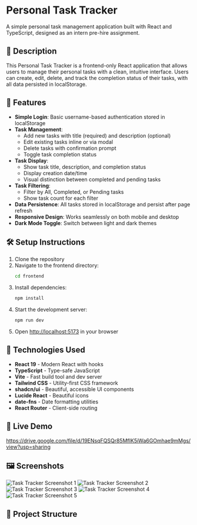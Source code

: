 # Personal Task Tracker

A simple personal task management application built with React and TypeScript, designed as an intern pre-hire assignment.

## 📖 Description

This Personal Task Tracker is a frontend-only React application that allows users to manage their personal tasks with a clean, intuitive interface. Users can create, edit, delete, and track the completion status of their tasks, with all data persisted in localStorage.

## 🚀 Features

- **Simple Login**: Basic username-based authentication stored in localStorage
- **Task Management**: 
  - Add new tasks with title (required) and description (optional)
  - Edit existing tasks inline or via modal
  - Delete tasks with confirmation prompt
  - Toggle task completion status
- **Task Display**: 
  - Show task title, description, and completion status
  - Display creation date/time
  - Visual distinction between completed and pending tasks
- **Task Filtering**: 
  - Filter by All, Completed, or Pending tasks
  - Show task count for each filter
- **Data Persistence**: All tasks stored in localStorage and persist after page refresh
- **Responsive Design**: Works seamlessly on both mobile and desktop
- **Dark Mode Toggle**: Switch between light and dark themes

## 🛠 Setup Instructions

1. Clone the repository
2. Navigate to the frontend directory:
   ```bash
   cd frontend
   ```
3. Install dependencies:
   ```bash
   npm install
   ```
4. Start the development server:
   ```bash
   npm run dev
   ```
5. Open [http://localhost:5173](http://localhost:5173) in your browser

## 🧰 Technologies Used

- **React 19** - Modern React with hooks
- **TypeScript** - Type-safe JavaScript
- **Vite** - Fast build tool and dev server
- **Tailwind CSS** - Utility-first CSS framework
- **shadcn/ui** - Beautiful, accessible UI components
- **Lucide React** - Beautiful icons
- **date-fns** - Date formatting utilities
- **React Router** - Client-side routing

## 🔗 Live Demo

https://drive.google.com/file/d/19ENsqFQSQr85MfIK5iWa6GOmhae9mMgs/view?usp=sharing

## 🖼 Screenshots

![Task Tracker Screenshot 1](./screenshot1.png)
![Task Tracker Screenshot 2](./screenshot2.png)
![Task Tracker Screenshot 3](./screenshot3.png)
![Task Tracker Screenshot 4](./screenshot4.png)
![Task Tracker Screenshot 5](./screenshot5.png)

## 📁 Project Structure

```